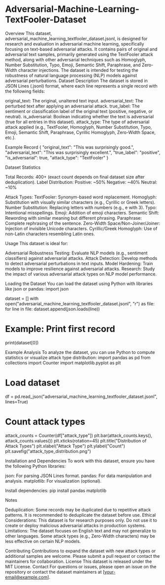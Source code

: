 # Adversarial-Machine-Learning-TextFooler-Dataset
Overview
This dataset, adversarial_machine_learning_textfooler_dataset.jsonl, is designed for research and evaluation in adversarial machine learning, specifically focusing on text-based adversarial attacks. It contains pairs of original and adversarial text samples, primarily generated using the TextFooler attack method, along with other adversarial techniques such as Homoglyph, Number Substitution, Typo, Emoji, Semantic Shift, Paraphrase, and Zero-Width character injections. The dataset is intended for testing the robustness of natural language processing (NLP) models against adversarial perturbations.
Dataset Description
The dataset is stored in JSON Lines (.jsonl) format, where each line represents a single record with the following fields:

original_text: The original, unaltered text input.
adversarial_text: The perturbed text after applying an adversarial attack.
true_label: The sentiment or classification label of the original text (positive, negative, or neutral).
is_adversarial: Boolean indicating whether the text is adversarial (true for all entries in this dataset).
attack_type: The type of adversarial attack applied (e.g., TextFooler, Homoglyph, Number Substitution, Typo, Emoji, Semantic Shift, Paraphrase, Cyrillic Homoglyph, Zero-Width Space, etc.).

Example Record
{
  "original_text": "This was surprisingly good.",
  "adversarial_text": "This was surprisingly excellent.",
  "true_label": "positive",
  "is_adversarial": true,
  "attack_type": "TextFooler"
}

  

Dataset Statistics

Total Records: 400+ (exact count depends on final dataset size after deduplication).
Label Distribution:
Positive: ~50%
Negative: ~40%
Neutral: ~10%


Attack Types:
TextFooler: Synonym-based word replacement.
Homoglyph: Substitution with visually similar characters (e.g., Cyrillic or Greek letters).
Number Substitution: Replacing letters with numbers (e.g., e with 3).
Typo: Intentional misspellings.
Emoji: Addition of emoji characters.
Semantic Shift: Rewording with similar meaning but different phrasing.
Paraphrase: Complete rephrasing of the sentence.
Zero-Width Space/Non-Joiner/Joiner: Injection of invisible Unicode characters.
Cyrillic/Greek Homoglyph: Use of non-Latin characters resembling Latin ones.



Usage
This dataset is ideal for:

Adversarial Robustness Testing: Evaluate NLP models (e.g., sentiment classifiers) against adversarial attacks.
Attack Detection: Develop methods to detect adversarial perturbations in text inputs.
Model Hardening: Train models to improve resilience against adversarial attacks.
Research: Study the impact of various adversarial attack types on NLP model performance.

Loading the Dataset
You can load the dataset using Python with libraries like json or pandas:
import json

dataset = []
with open("adversarial_machine_learning_textfooler_dataset.jsonl", "r") as file:
    for line in file:
        dataset.append(json.loads(line))

# Example: Print first record
print(dataset[0])

Example Analysis
To analyze the dataset, you can use Python to compute statistics or visualize attack type distribution:
import pandas as pd
from collections import Counter
import matplotlib.pyplot as plt

# Load dataset
df = pd.read_json("adversarial_machine_learning_textfooler_dataset.jsonl", lines=True)

# Count attack types
attack_counts = Counter(df["attack_type"])
plt.bar(attack_counts.keys(), attack_counts.values())
plt.xticks(rotation=45)
plt.title("Distribution of Attack Types")
plt.xlabel("Attack Type")
plt.ylabel("Count")
plt.savefig("attack_type_distribution.png")

Installation and Dependencies
To work with this dataset, ensure you have the following Python libraries:

json: For parsing JSON Lines format.
pandas: For data manipulation and analysis.
matplotlib: For visualization (optional).

Install dependencies:
pip install pandas matplotlib

Notes

Deduplication: Some records may be duplicated due to repetitive attack patterns. It is recommended to deduplicate the dataset before use.
Ethical Considerations: This dataset is for research purposes only. Do not use it to create or deploy malicious adversarial attacks in production systems.
Limitations: The dataset focuses on English text and may not generalize to other languages. Some attack types (e.g., Zero-Width characters) may be less effective on certain NLP models.

Contributing
Contributions to expand the dataset with new attack types or additional samples are welcome. Please submit a pull request or contact the maintainers for collaboration.
License
This dataset is released under the MIT License.
Contact
For questions or issues, please open an issue on the repository or contact the dataset maintainers at [your-email@example.com].
